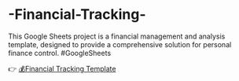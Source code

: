 # -Financial-Tracking-
This Google Sheets project is a financial management and analysis template, designed to provide a comprehensive solution for personal finance control. #GoogleSheets

👉 [💰Financial Tracking Template](https://docs.google.com/spreadsheets/d/1T-aYq2YM5DKgqwISwsxOsF3e9AemeWKc4MZ4YVH0Fvo/edit?usp=sharing)
